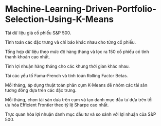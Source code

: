# Machine-Learning-Driven-Portfolio-Selection-Using-K-Means
Tải dữ liệu giá cổ phiếu S&P 500.

Tính toán các đặc trưng và chỉ báo khác nhau cho từng cổ phiếu.

Tổng hợp dữ liệu theo mức độ hàng tháng và lọc ra 150 cổ phiếu có tính thanh khoản cao nhất.

Tính lợi nhuận hàng tháng cho các khung thời gian khác nhau.

Tải các yếu tố Fama-French và tính toán Rolling Factor Betas.

Mỗi tháng, áp dụng thuật toán phân cụm K-Means để nhóm các tài sản tương đồng dựa trên các đặc trưng.

Mỗi tháng, chọn tài sản dựa trên cụm và tạo danh mục đầu tư dựa trên tối ưu hóa Efficient Frontier theo tỷ lệ Sharpe cao nhất.

Trực quan hóa lợi nhuận danh mục đầu tư và so sánh với lợi nhuận của S&P 500.

